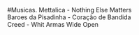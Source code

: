 #Musicas.
Mettalica - Nothing Else Matters<br>
Baroes da Pisadinha - Coração de Bandida<br>
Creed - Whit Armas Wide Open<br>
